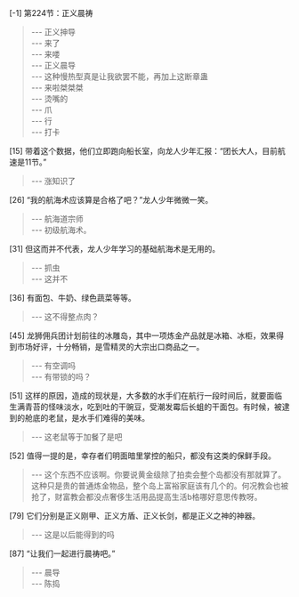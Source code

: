 
[-1] 第224节：正义晨祷
>--- 正义抻导<br>
>--- 来了<br>
>--- 来喽<br>
>--- 正义晨导<br>
>--- 这种慢热型真是让我欲罢不能，再加上这断章蛊<br>
>--- 来啦桀桀桀<br>
>--- 烫嘴的<br>
>--- 爪<br>
>--- 行<br>
>--- 打卡<br>

[15] 带着这个数据，他们立即跑向船长室，向龙人少年汇报：“团长大人，目前航速是11节。”
>--- 涨知识了<br>

[26] “我的航海术应该算是合格了吧？”龙人少年微微一笑。
>--- 航海道宗师<br>
>--- 初级航海术。<br>

[31] 但这而并不代表，龙人少年学习的基础航海术是无用的。
>--- 抓虫<br>
>--- 这并不<br>

[36] 有面包、牛奶、绿色蔬菜等等。
>--- 这不得整点肉？<br>

[45] 龙狮佣兵团计划前往的冰雕岛，其中一项炼金产品就是冰箱、冰柜，效果得到市场好评，十分畅销，是雪精灵的大宗出口商品之一。
>--- 有空调吗<br>
>--- 有带锁的吗？<br>

[51] 这样的原因，造成的现状是，大多数的水手们在航行一段时间后，就要面临生满青苔的怪味淡水，吃到吐的干豌豆，受潮发霉后长蛆的干面包。有时候，被逮到的舱底的老鼠，是水手们难得的美味。
>--- 这老鼠等于加餐了是吧<br>

[52] 值得一提的是，幸存者们明面暗里掌控的船只，都没有这类的保鲜手段。
>--- 这个东西不应该啊。你要说黄金级除了拍卖会整个岛都没有那就算了。这种只是贵的普通炼金物品，整个岛上富裕家庭该有几个的。何况教会也被抢了，财富教会都没点奢侈生活用品提高生活b格哪好意思传教呀。<br>

[79] 它们分别是正义刚甲、正义方盾、正义长剑，都是正义之神的神器。
>--- 这是以后能得到的吗<br>

[87] “让我们一起进行晨祷吧。”
>--- 晨导<br>
>--- 陈捣<br>
